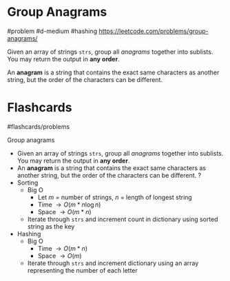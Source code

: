 # Group Anagrams
#problem #d-medium #hashing
https://leetcode.com/problems/group-anagrams/

Given an array of strings `strs`, group all _anagrams_ together into sublists. You may return the output in **any order**.

An **anagram** is a string that contains the exact same characters as another string, but the order of the characters can be different.

# Flashcards
#flashcards/problems 

Group anagrams
- Given an array of strings `strs`, group all _anagrams_ together into sublists. You may return the output in **any order**.
- An **anagram** is a string that contains the exact same characters as another string, but the order of the characters can be different.
?
- Sorting
	- Big O
		- Let $m$ = number of strings, $n$ = length of longest string
		- Time $\to O(m * n \log n)$
		- Space $\to O(m * n)$
	- Iterate through `strs` and increment count in dictionary using sorted string as the key
- Hashing
	- Big O
		- Time $\to O(m * n)$
		- Space $\to O(m)$
	- Iterate through `strs` and increment dictionary using an array representing the number of each letter
<!--SR:!2025-01-22,4,210-->